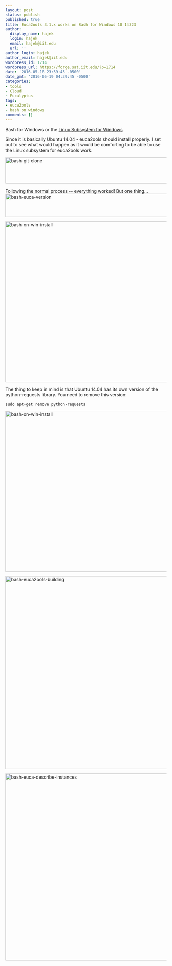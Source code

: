 ```yaml
---
layout: post
status: publish
published: true
title: Euca2ools 3.1.x works on Bash for Windows 10 14323
author:
  display_name: hajek
  login: hajek
  email: hajek@iit.edu
  url: ''
author_login: hajek
author_email: hajek@iit.edu
wordpress_id: 1714
wordpress_url: https://forge.sat.iit.edu/?p=1714
date: '2016-05-18 23:39:45 -0500'
date_gmt: '2016-05-19 04:39:45 -0500'
categories:
- tools
- Cloud
- Eucalyptus
tags:
- euca2ools
- bash on windows
comments: []
---
```

<p>Bash for Windows or the <a href="http://blog.dustinkirkland.com/2016/04/howto-ubuntu-on-windows.html">Linux Subsystem for Windows</a> </p>
<p>Since it is basically Ubuntu 14.04 - euca2ools should install properly.  I set out to see what would happen as it would be comforting to be able to use the Linux subsystem for euca2ools work. </p>
<p><a href="/assets/2016/05/bash-git-clone.png"><img src="/assets/2016/05/bash-git-clone.png" alt="bash-git-clone" width="846" height="82" class="aligncenter size-full wp-image-1718" /></a></p>
<p>Following the normal process -- everything worked!  But one thing...<br />
<a href="/assets/2016/05/bash-euca-version.png"><img src="/assets/2016/05/bash-euca-version.png" alt="bash-euca-version" width="888" height="73" class="aligncenter size-full wp-image-1717" /></a></p>
<p><a href="/assets/2016/05/bash-on-win-install-1024x608.png"><img src="/assets/2016/05/bash-on-win-install-1024x608.png" alt="bash-on-win-install" width="845" height="502" class="aligncenter size-large wp-image-1719  " /></a></p>
<p>The thing to keep in mind is that Ubuntu 14.04 has its own version of the python-requests library.  You need to remove this version:</p>
<p><code>sudo apt-get remove python-requests</code></p>
<p><a href="/assets/2016/05/bash-on-win-install-1024x608.png"><img src="/assets/2016/05/bash-on-win-install-1024x608.png" alt="bash-on-win-install" width="845" height="502" class="aligncenter size-large wp-image-1719" /></a></p>
<p><a href="/assets/2016/05/bash-euca2ools-building.png"><img src="/assets/2016/05/bash-euca2ools-building.png" alt="bash-euca2ools-building" width="859" height="603" class="aligncenter size-full wp-image-1715" /></a></p>
<p><a href="/assets/2016/05/bash-euca-describe-instances.png"><img src="/assets/2016/05/bash-euca-describe-instances.png" alt="bash-euca-describe-instances" width="908" height="584" class="aligncenter size-full wp-image-1716" /></a></p>
